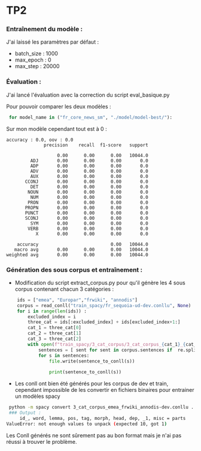 # TP2

### Entraînement du modèle :

J'ai laissé les paramètres par défaut :
* batch_size : 1000
* max_epoch : 0
* max_step : 20000

### Évaluation :

J'ai lancé l'évaluation avec la correction du script eval_basique.py

Pour pouvoir comparer les deux modèles  :
```py
 for model_name in ("fr_core_news_sm", "./model/model-best/"):
```
Sur mon modèle cependant tout est à 0 :

```
accuracy : 0.0, oov : 0.0
              precision    recall  f1-score   support

                   0.00      0.00      0.00   10044.0
         ADJ       0.00      0.00      0.00       0.0
         ADP       0.00      0.00      0.00       0.0
         ADV       0.00      0.00      0.00       0.0
         AUX       0.00      0.00      0.00       0.0
       CCONJ       0.00      0.00      0.00       0.0
         DET       0.00      0.00      0.00       0.0
        NOUN       0.00      0.00      0.00       0.0
         NUM       0.00      0.00      0.00       0.0
        PRON       0.00      0.00      0.00       0.0
       PROPN       0.00      0.00      0.00       0.0
       PUNCT       0.00      0.00      0.00       0.0
       SCONJ       0.00      0.00      0.00       0.0
         SYM       0.00      0.00      0.00       0.0
        VERB       0.00      0.00      0.00       0.0
           X       0.00      0.00      0.00       0.0

    accuracy                           0.00   10044.0
   macro avg       0.00      0.00      0.00   10044.0
weighted avg       0.00      0.00      0.00   10044.0
```
### Génération des sous corpus et entraînement :
* Modification du script extract_corpus.py pour qu'il génère les 4 sous corpus contenant chacun 3 catégories :
```py
    ids = ["emea", "Europar","frwiki", "annodis"]
    corpus = read_conll("train_spacy/fr_sequoia-ud-dev.conllu", None)
    for i in range(len(ids)) :
        excluded_index = i
        three_cat = ids[:excluded_index] + ids[excluded_index+1:]
        cat_1 = three_cat[0]
        cat_2 = three_cat[1]
        cat_3 = three_cat[2]
        with open(f"train_spacy/3_cat_corpus/3_cat_corpus_{cat_1}_{cat_2}_{cat_3}-dev.conllu", "w") as file:
            sentences = [ sent for sent in corpus.sentences if  re.split(r"\.|_|-",sent.sent_id)[0] in three_cat ]
            for s in sentences:
                file.write(sentence_to_conll(s))
                
                print(sentence_to_conll(s))
```
* Les conll ont bien été générés pour les corpus de dev et train, cependant impossible de les convertir en fichiers binaires pour entrainer un modèles spacy 
```sh
 python -m spacy convert 3_cat_corpus_emea_frwiki_annodis-dev.conllu .
 ### Output :
     id_, word, lemma, pos, tag, morph, head, dep, _1, misc = parts
ValueError: not enough values to unpack (expected 10, got 1)
```
Les Conll générés ne sont sûrement pas au bon format mais je n'ai pas réussi à trouver le problème. 
